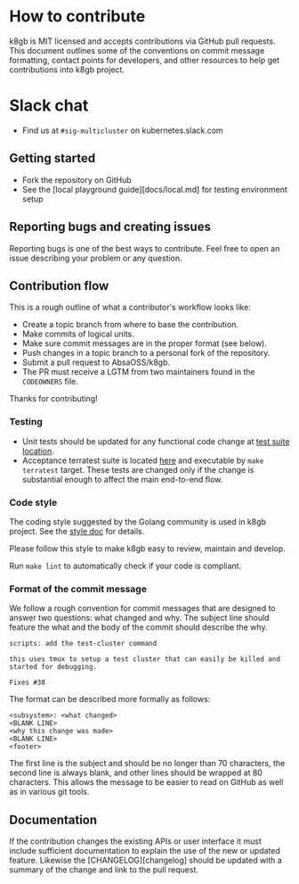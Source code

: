 # How to contribute

k8gb is MIT licensed and accepts contributions via GitHub pull requests. This document outlines some of the conventions on commit message formatting, contact points for developers, and other resources to help get contributions into k8gb project.

# Slack chat

- Find us at `#sig-multicluster` on kubernetes.slack.com

## Getting started

- Fork the repository on GitHub
- See the [local playground guide][docs/local.md] for testing environment setup

## Reporting bugs and creating issues

Reporting bugs is one of the best ways to contribute.
Feel free to open an issue describing your problem or any question.

## Contribution flow

This is a rough outline of what a contributor's workflow looks like:

- Create a topic branch from where to base the contribution.
- Make commits of logical units.
- Make sure commit messages are in the proper format (see below).
- Push changes in a topic branch to a personal fork of the repository.
- Submit a pull request to AbsaOSS/k8gb.
- The PR must receive a LGTM from two maintainers found in the `CODEOWNERS` file.

Thanks for contributing!

### Testing

* Unit tests should be updated for any functional code change at [test suite location](/controllers/gslb_controller_test.go).
* Acceptance terratest suite is located [here](/terratest) and executable by `make terratest` target. These tests are changed only if the
 change is substantial enough to affect the main end-to-end flow.

### Code style

The coding style suggested by the Golang community is used in k8gb project. See the [style doc][golang-style-doc] for details.

Please follow this style to make k8gb easy to review, maintain and develop.

Run `make lint` to automatically check if your code is compliant.

### Format of the commit message

We follow a rough convention for commit messages that are designed to answer two
questions: what changed and why. The subject line should feature the what and
the body of the commit should describe the why.

```
scripts: add the test-cluster command

this uses tmux to setup a test cluster that can easily be killed and started for debugging.

Fixes #38
```

The format can be described more formally as follows:

```
<subsystem>: <what changed>
<BLANK LINE>
<why this change was made>
<BLANK LINE>
<footer>
```

The first line is the subject and should be no longer than 70 characters, the second line is always blank, and other lines should be wrapped at 80 characters. This allows the message to be easier to read on GitHub as well as in various git tools.

## Documentation

If the contribution changes the existing APIs or user interface it must include sufficient documentation to explain the use of the new or updated feature. Likewise the [CHANGELOG][changelog] should be updated with a summary of the change and link to the pull request.


[golang-style-doc]: https://github.com/golang/go/wiki/CodeReviewComments
